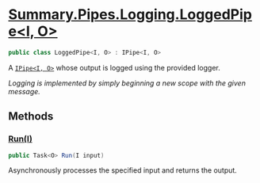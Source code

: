 # [Summary.Pipes.Logging.LoggedPipe&lt;I, O&gt;](../src/Core/Pipes/Logging/LoggedPipe.cs#L11)
```cs
public class LoggedPipe<I, O> : IPipe<I, O>
```

A [`IPipe<I, O>`](./Summary.Pipes.IPipe{I,O}.md) whose output is logged using the provided logger.

_Logging is implemented by simply beginning a new scope with the given message._

## Methods
### [Run(I)](../src/Core/Pipes/Logging/LoggedPipe.cs#L20)
```cs
public Task<O> Run(I input)
```

Asynchronously processes the specified input and returns the output.

